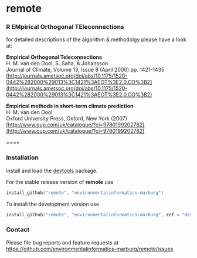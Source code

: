 remote
====

### R EMpirical Orthogonal TEleconnections

for detailed descriptions of the algorithm & methodolgy please have a look at:

**Empirical Orthogonal Teleconnections**   
H. M. van den Dool, S. Saha, Å Johansson   
Journal of Climate, Volume 13, Issue 8 (April 2000) pp. 1421-1435   
[http://journals.ametsoc.org/doi/abs/10.1175/1520-0442%282000%29013%3C1421%3AEOT%3E2.0.CO%3B2](http://journals.ametsoc.org/doi/abs/10.1175/1520-0442%282000%29013%3C1421%3AEOT%3E2.0.CO%3B2)

**Empirical methods in short-term climate prediction**   
H. M. van den Dool   
Oxford University Press, Oxford, New York (2007)    
[http://www.oup.com/uk/catalogue/?ci=9780199202782](http://www.oup.com/uk/catalogue/?ci=9780199202782)

====

### Installation

install and load the [devtools](http://cran.r-project.org/web/packages/devtools/index.html) package.

For the stable release version of **remote** use


```S
install_github("remote", "environmentalinformatics-marburg")
```


To install the development version use


```S
install_github("remote", "environmentalinformatics-marburg", ref = "develop")
```


### Contact

Please file bug reports and feature requests at https://github.com/environmentalinformatics-marburg/remote/issues
